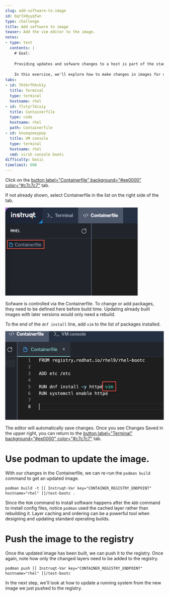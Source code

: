 ```yaml
---
slug: add-software-to-image
id: 6qrlk0yyqfwn
type: challenge
title: Add software to image
teaser: Add the vim editor to the image.
notes:
- type: text
  contents: |
    # Goal:

    Providing updates and sofware changes to a host is part of the standard life cycle. It can be even more common during the design part of our standar operating environments. This process is where image mode hosts deviate the most from typical package based hosts.

    In this exercise, we'll explore how to make changes in images for our hosts to use.
tabs:
- id: 7ktbrfhhck1y
  title: Terminal
  type: terminal
  hostname: rhel
- id: 7lstyrl6ixiy
  title: Containerfile
  type: code
  hostname: rhel
  path: Containerfile
- id: knueqzeeypop
  title: VM console
  type: terminal
  hostname: rhel
  cmd: virsh console bootc
difficulty: basic
timelimit: 600
---
```


Click on the [button label="Containerfile" background="#ee0000" color="#c7c7c7"](tab-1) tab.

If not already shown, select Containerfile in the list on the right side of the tab.

![](../assets/containerfile_scripteditor.png)

Sofware is controlled via the Containerfile. To change or add packages, they need to be defined here before build time. Updating already built images with later versions would only need a rebuild.

To the end of the `dnf install` line, add `vim` to the list of packages installed.

![](../assets/containerfile_add_vim.png)

The editor will automatically save changes. Once you see Changes Saved in the upper right, you can return to the [button label="Terminal" background="#ee0000" color="#c7c7c7"](tab-0) tab.

Use podman to update the image.
===
With our changes in the Containerfile, we can re-run the `podman build` command to get an updated image.

```bash,run
podman build -t [[ Instruqt-Var key="CONTAINER_REGISTRY_ENDPOINT" hostname="rhel" ]]/test-bootc .
```

Since the `RUN` command to install software happens after the `ADD` command to install config files, notice `podman` used the cached layer rather than rebuilding it. Layer caching and ordering can be a powerful tool when designing and updating standard operating builds.


Push the image to the registry
===

Once the updated image has been built, we can push it to the registry. Once again, note how only the changed layers need to be added to the registry.

```bash,run
podman push [[ Instruqt-Var key="CONTAINER_REGISTRY_ENDPOINT" hostname="rhel" ]]/test-bootc
```

In the next step, we'll look at how to update a running system from the new image we just pushed to the registry.